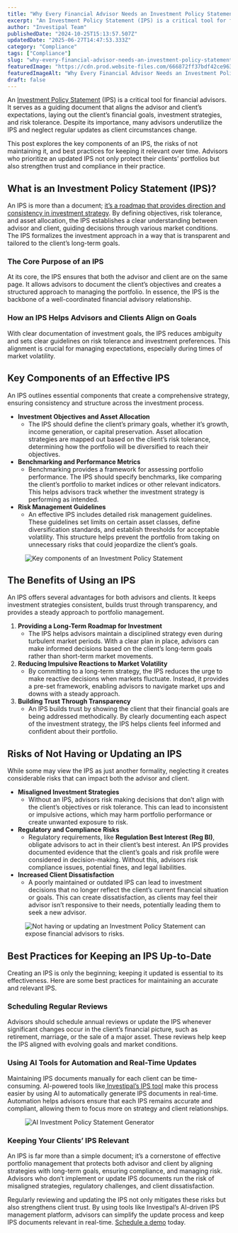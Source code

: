 ```yaml
---
title: "Why Every Financial Advisor Needs an Investment Policy Statement (IPS)"
excerpt: "An Investment Policy Statement (IPS) is a critical tool for financial advisors. It serves as a guiding document that aligns the advisor and client’s expectations, laying out the client’s financial goals, investment."
author: "Investipal Team"
publishedDate: "2024-10-25T15:13:57.507Z"
updatedDate: "2025-06-27T14:47:53.333Z"
category: "Compliance"
tags: ["Compliance"]
slug: "why-every-financial-advisor-needs-an-investment-policy-statement-ips"
featuredImage: "https://cdn.prod.website-files.com/666872ff37bdf42ce9637d77/671bb259f5969b05da9a5170_Why%20Every%20Financial%20Advisor%20Needs%20an%20Investment%20Policy%20Statement%20(IPS).png"
featuredImageAlt: "Why Every Financial Advisor Needs an Investment Policy Statement (IPS)"
draft: false
---
```

<p id="">An <a href="/features/investment-policy-statements">Investment Policy Statement</a> (IPS) is a critical tool for financial advisors. It serves as a guiding document that aligns the advisor and client’s expectations, laying out the client’s financial goals, investment strategies, and risk tolerance. Despite its importance, many advisors underutilize the IPS and neglect regular updates as client circumstances change.</p><p id="">This post explores the key components of an IPS, the risks of not maintaining it, and best practices for keeping it relevant over time. Advisors who prioritize an updated IPS not only protect their clients’ portfolios but also strengthen trust and compliance in their practice.</p><h2 id=""><strong id="">What is an Investment Policy Statement (IPS)?</strong></h2><p id="">An IPS is more than a document; <a rel="noopener noreferrer" target="_blank" href="https://www.investopedia.com/terms/i/ips.asp">it’s a roadmap that provides direction and consistency in investment strategy</a>. By defining objectives, risk tolerance, and asset allocation, the IPS establishes a clear understanding between advisor and client, guiding decisions through various market conditions. The IPS formalizes the investment approach in a way that is transparent and tailored to the client’s long-term goals.</p><h3 id=""><strong id="">The Core Purpose of an IPS</strong></h3><p id="">At its core, the IPS ensures that both the advisor and client are on the same page. It allows advisors to document the client’s objectives and creates a structured approach to managing the portfolio. In essence, the IPS is the backbone of a well-coordinated financial advisory relationship.</p><h3 id=""><strong id="">How an IPS Helps Advisors and Clients Align on Goals</strong></h3><p id="">With clear documentation of investment goals, the IPS reduces ambiguity and sets clear guidelines on risk tolerance and investment preferences. This alignment is crucial for managing expectations, especially during times of market volatility.</p><h2 id=""><strong id="">Key Components of an Effective IPS</strong></h2><p id="">An IPS outlines essential components that create a comprehensive strategy, ensuring consistency and structure across the investment process.</p><ul><li>‍<strong id="">Investment Objectives and Asset Allocation</strong>‍<ul><li>The IPS should define the client’s primary goals, whether it’s growth, income generation, or capital preservation. Asset allocation strategies are mapped out based on the client’s risk tolerance, determining how the portfolio will be diversified to reach their objectives.<strong id="">‍</strong></li></ul></li><li><strong id="">Benchmarking and Performance Metrics</strong>‍<ul><li>Benchmarking provides a framework for assessing portfolio performance. The IPS should specify benchmarks, like comparing the client’s portfolio to market indices or other relevant indicators. This helps advisors track whether the investment strategy is performing as intended.<strong id="">‍</strong></li></ul></li><li><strong id="">Risk Management Guidelines</strong>‍<ul><li>An effective IPS includes detailed risk management guidelines. These guidelines set limits on certain asset classes, define diversification standards, and establish thresholds for acceptable volatility. This structure helps prevent the portfolio from taking on unnecessary risks that could jeopardize the client’s goals.</li></ul></li></ul><figure class="w-richtext-figure-type-image w-richtext-align-fullwidth" style="max-width:2240px" data-rt-type="image" data-rt-align="fullwidth" data-rt-max-width="2240px"><div><img src="/images/inline/why-every-financial-advisor-needs-an-investment-policy-statement-ips-0-06a2eb76d3.webp" loading="lazy" alt="Key components of an Investment Policy Statement"></div></figure><h2 id=""><strong id="">The Benefits of Using an IPS</strong></h2><p id="">An IPS offers several advantages for both advisors and clients. It keeps investment strategies consistent, builds trust through transparency, and provides a steady approach to portfolio management.</p><ol start=""><li>‍<strong id="">Providing a Long-Term Roadmap for Investment</strong>‍<ul><li>The IPS helps advisors maintain a disciplined strategy even during turbulent market periods. With a clear plan in place, advisors can make informed decisions based on the client’s long-term goals rather than short-term market movements.<strong id="">‍</strong></li></ul></li><li><strong id="">Reducing Impulsive Reactions to Market Volatility</strong>‍<ul><li>By committing to a long-term strategy, the IPS reduces the urge to make reactive decisions when markets fluctuate. Instead, it provides a pre-set framework, enabling advisors to navigate market ups and downs with a steady approach.<strong id="">‍</strong></li></ul></li><li><strong id="">Building Trust Through Transparency</strong>‍<ul><li>An IPS builds trust by showing the client that their financial goals are being addressed methodically. By clearly documenting each aspect of the investment strategy, the IPS helps clients feel informed and confident about their portfolio.</li></ul></li></ol><h2 id=""><strong id="">Risks of Not Having or Updating an IPS</strong></h2><p id="">While some may view the IPS as just another formality, neglecting it creates considerable risks that can impact both the advisor and client.</p><ul><li>‍<strong id="">Misaligned Investment Strategies</strong>‍<ul><li>Without an IPS, advisors risk making decisions that don’t align with the client’s objectives or risk tolerance. This can lead to inconsistent or impulsive actions, which may harm portfolio performance or create unwanted exposure to risk.<strong id="">‍</strong></li></ul></li><li><strong id="">Regulatory and Compliance Risks</strong>‍<ul><li>Regulatory requirements, like <strong id="">Regulation Best Interest (Reg BI)</strong>, obligate advisors to act in their client’s best interest. An IPS provides documented evidence that the client’s goals and risk profile were considered in decision-making. Without this, advisors risk compliance issues, potential fines, and legal liabilities.<strong id="">‍</strong></li></ul></li><li><strong id="">Increased Client Dissatisfaction</strong>‍<ul><li>A poorly maintained or outdated IPS can lead to investment decisions that no longer reflect the client’s current financial situation or goals. This can create dissatisfaction, as clients may feel their advisor isn’t responsive to their needs, potentially leading them to seek a new advisor.</li></ul></li></ul><figure class="w-richtext-figure-type-image w-richtext-align-fullwidth" style="max-width:2240px" data-rt-type="image" data-rt-align="fullwidth" data-rt-max-width="2240px"><div><img src="/images/inline/why-every-financial-advisor-needs-an-investment-policy-statement-ips-1-ed71d10dd8.webp" loading="lazy" alt="Not having or updating an Investment Policy Statement can expose financial advisors to risks."></div></figure><h2 id=""><strong id="">Best Practices for Keeping an IPS Up-to-Date</strong></h2><p id="">Creating an IPS is only the beginning; keeping it updated is essential to its effectiveness. Here are some best practices for maintaining an accurate and relevant IPS.</p><h3 id=""><strong id="">Scheduling Regular Reviews</strong></h3><p id="">Advisors should schedule annual reviews or update the IPS whenever significant changes occur in the client’s financial picture, such as retirement, marriage, or the sale of a major asset. These reviews help keep the IPS aligned with evolving goals and market conditions.</p><h3 id=""><strong id="">Using AI Tools for Automation and Real-Time Updates</strong></h3><p id="">Maintaining IPS documents manually for each client can be time-consuming. AI-powered tools like<a href="/features/investment-policy-statements"> Investipal’s IPS tool</a> make this process easier by using AI&nbsp;to automatically generate IPS documents in real-time. Automation helps advisors ensure that each IPS remains accurate and compliant, allowing them to focus more on strategy and client relationships.</p><figure class="w-richtext-figure-type-image w-richtext-align-fullwidth" style="max-width:2240px" data-rt-type="image" data-rt-align="fullwidth" data-rt-max-width="2240px"><div><img src="/images/inline/why-every-financial-advisor-needs-an-investment-policy-statement-ips-2-d52e6d5992.webp" loading="lazy" alt="AI Investment Policy Statement Generator"></div></figure><h3 id=""><strong id="">Keeping Your Clients’ IPS Relevant</strong></h3><p id="">An IPS is far more than a simple document; it’s a cornerstone of effective portfolio management that protects both advisor and client by aligning strategies with long-term goals, ensuring compliance, and managing risk. Advisors who don’t implement or update IPS documents run the risk of misaligned strategies, regulatory challenges, and client dissatisfaction.</p><p id="">Regularly reviewing and updating the IPS not only mitigates these risks but also strengthens client trust. By using tools like Investipal’s AI-driven IPS management platform, advisors can simplify the update process and keep IPS documents relevant in real-time. <a href="/book-a-demo">Schedule a demo</a> today.</p>